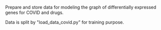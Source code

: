 Prepare and store data for modeling the graph of differentially expressed genes for COVID and drugs.

Data is split by "load_data_covid.py" for training purpose.
